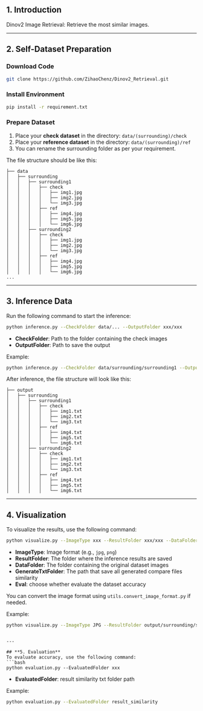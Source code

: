 ## **1. Introduction**

Dinov2 Image Retrieval: Retrieve the most similar images.

---


## **2. Self-Dataset Preparation**

### **Download Code**
```bash
git clone https://github.com/ZihaoChenz/Dinov2_Retrieval.git
```

### **Install Environment**
```bash
pip install -r requirement.txt
```

### **Prepare Dataset**

1. Place your **check dataset** in the directory: `data/(surrounding)/check`
2. Place your **reference dataset** in the directory: `data/(surrounding)/ref`
3. You can rename the surrounding folder as per your requirement.

The file structure should be like this:

```plaintext
├── data
│   ├── surrounding
│   │   ├── surrounding1
│   │   │   ├── check
│   │   │   │   ├── img1.jpg
│   │   │   │   ├── img2.jpg
│   │   │   │   └── img3.jpg
│   │   │   ├── ref
│   │   │   │   ├── img4.jpg
│   │   │   │   ├── img5.jpg
│   │   │   │   └── img6.jpg
│   │   ├── surrounding2
│   │   │   ├── check
│   │   │   │   ├── img1.jpg
│   │   │   │   ├── img2.jpg
│   │   │   │   └── img3.jpg
│   │   │   ├── ref
│   │   │   │   ├── img4.jpg
│   │   │   │   ├── img5.jpg
│   │   │   │   └── img6.jpg
...
```

---

## **3. Inference Data**
Run the following command to start the inference:
```bash
python inference.py --CheckFolder data/... --OutputFolder xxx/xxx
```
- **CheckFolder**: Path to the folder containing the check images
- **OutputFolder**: Path to save the output

Example:
```bash
python inference.py --CheckFolder data/surrounding/surrounding1 --OutputFolder output/surrounding/surrounding2
```

After inference, the file structure will look like this:

```plaintext
├── output
│   ├── surrounding
│   │   ├── surrounding1
│   │   │   ├── check
│   │   │   │   ├── img1.txt
│   │   │   │   ├── img2.txt
│   │   │   │   └── img3.txt
│   │   │   ├── ref
│   │   │   │   ├── img4.txt
│   │   │   │   ├── img5.txt
│   │   │   │   └── img6.txt
│   │   ├── surrounding2
│   │   │   ├── check
│   │   │   │   ├── img1.txt
│   │   │   │   ├── img2.txt
│   │   │   │   └── img3.txt
│   │   │   ├── ref
│   │   │   │   ├── img4.txt
│   │   │   │   ├── img5.txt
│   │   │   │   └── img6.txt
```

---

## **4. Visualization**

To visualize the results, use the following command:
```bash
python visualize.py --ImageType xxx --ResultFolder xxx/xxx --DataFolder xxx/xxx
```
- **ImageType**: Image format (e.g., `jpg`, `png`)
- **ResultFolder**: The folder where the inference results are saved
- **DataFolder**: The folder containing the original dataset images
- **GenerateTxtFolder**: The path that save all generated compare files similarity
- **Eval**: choose whether evaluate the dataset accuracy

You can convert the image format using `utils.convert_image_format.py` if needed.

Example:
```bash
python visualize.py --ImageType JPG --ResultFolder output/surrounding/surrounding1 --DataFolder data/surrounding/surrounding1 --GenerateTxtFolder txt_folder --Eval
```
```

---

## **5. Evaluation**
To evaluate accuracy, use the following command:
```bash
python evaluation.py --EvaluatedFolder xxx
```
- **EvaluatedFolder**: result similarity txt folder path

Example:
```bash
python evaluation.py --EvaluatedFolder result_similarity
```
